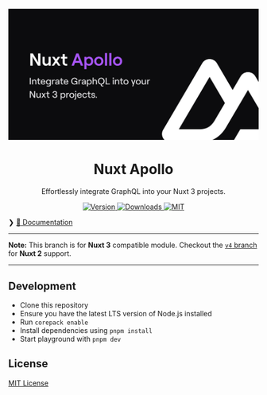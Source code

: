 ![Nuxt Apollo](./docs/public/cover.jpg)

<h1 align="center">Nuxt Apollo</h1>

<p align="center">Effortlessly integrate GraphQL into your Nuxt 3 projects.</p>

<p align="center">
  <!-- <a href="https://github.com/nuxt-community/apollo-module/actions?query=branch%3Amain+event%3Apush">
    <img alt="CI" src="https://github.com/nuxt-community/apollo-module/actions/workflows/ci.yml/badge.svg?branch=main"/>
  </a> -->
  
  <a href="https://npmjs.com/package/@nuxtjs/apollo/v/next">
      <img alt="Version" src="https://img.shields.io/npm/v/@nuxtjs/apollo/next?color=blue&style=flat-square"/>
  </a>
  
  <a href="https://npmjs.com/package/@nuxtjs/apollo/v/next">
      <img alt="Downloads" src="https://img.shields.io/npm/dt/@nuxtjs/apollo/next?color=blue&style=flat-square"/>
  </a>
  
  <a href="https://opensource.org/licenses/MIT">
      <img alt="MIT" src="https://img.shields.io/badge/License-MIT-blue.svg?style=flat-square"/>
  </a>
</p>

❯  [📖 Documentation](https://apollo.nuxtjs.org)

---

**Note:** This branch is for **Nuxt 3** compatible module. Checkout the [`v4` branch](https://github.com/nuxt-modules/apollo/tree/v4) for **Nuxt 2** support. 

---

## Development

- Clone this repository
- Ensure you have the latest LTS version of Node.js installed
- Run `corepack enable`
- Install dependencies using `pnpm install`
- Start playground with `pnpm dev`

## License

[MIT License](./LICENSE)
